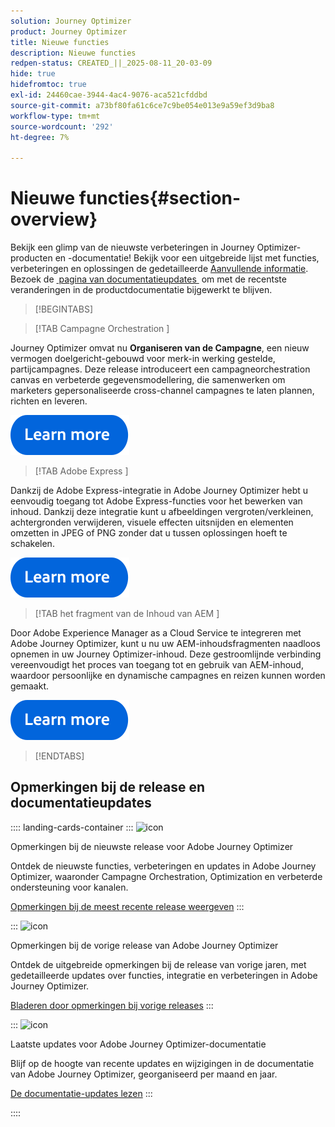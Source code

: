 ```yaml
---
solution: Journey Optimizer
product: Journey Optimizer
title: Nieuwe functies
description: Nieuwe functies
redpen-status: CREATED_||_2025-08-11_20-03-09
hide: true
hidefromtoc: true
exl-id: 24460cae-3944-4ac4-9076-aca521cfddbd
source-git-commit: a73bf80fa61c6ce7c9be054e013e9a59ef3d9ba8
workflow-type: tm+mt
source-wordcount: '292'
ht-degree: 7%

---
```


# Nieuwe functies{#section-overview}

Bekijk een glimp van de nieuwste verbeteringen in Journey Optimizer-producten en -documentatie! Bekijk voor een uitgebreide lijst met functies, verbeteringen en oplossingen de gedetailleerde [Aanvullende informatie](../using/rn/release-notes.md). Bezoek de [&#x200B; pagina van documentatieupdates &#x200B;](../using/rn/documentation-updates.md) om met de recentste veranderingen in de productdocumentatie bijgewerkt te blijven.

>[!BEGINTABS]

>[!TAB  Campagne Orchestration ]

Journey Optimizer omvat nu **Organiseren van de Campagne**, een nieuw vermogen doelgericht-gebouwd voor merk-in werking gestelde, partijcampagnes. Deze release introduceert een campagneorchestration canvas en verbeterde gegevensmodellering, die samenwerken om marketers gepersonaliseerde cross-channel campagnes te laten plannen, richten en leveren.

[![&#x200B; leer meer &#x200B;](../using/assets/do-not-localize/learn-more-button.svg)](../using/orchestrated/gs-orchestrated-campaigns.md)

>[!TAB  Adobe Express ]

Dankzij de Adobe Express-integratie in Adobe Journey Optimizer hebt u eenvoudig toegang tot Adobe Express-functies voor het bewerken van inhoud. Dankzij deze integratie kunt u afbeeldingen vergroten/verkleinen, achtergronden verwijderen, visuele effecten uitsnijden en elementen omzetten in JPEG of PNG zonder dat u tussen oplossingen hoeft te schakelen.

[![&#x200B; leer meer &#x200B;](../using/assets/do-not-localize/learn-more-button.svg)](../using/integrations/express.md)

<!--
>[!TAB AI Assistant]

Immerse yourself in a hands-on experience with our [AI Assistant](../help/using/content-management/gs-generative.md) live feature preview, designed to let you explore its features firsthand and fully understand its capabilities.

[![learn more](../using/assets/do-not-localize/try-it-button.svg)](https://experienceleague.adobe.com/nl/apps/journey-optimizer/ai-assistant-content-accelerator){target="_blank"}-->

>[!TAB  het fragment van de Inhoud van AEM ]

Door Adobe Experience Manager as a Cloud Service te integreren met Adobe Journey Optimizer, kunt u nu uw AEM-inhoudsfragmenten naadloos opnemen in uw Journey Optimizer-inhoud. Deze gestroomlijnde verbinding vereenvoudigt het proces van toegang tot en gebruik van AEM-inhoud, waardoor persoonlijke en dynamische campagnes en reizen kunnen worden gemaakt.

[![&#x200B; leer meer &#x200B;](../using/assets/do-not-localize/learn-more-button.svg)](../using/integrations/aem-fragments.md)


>[!ENDTABS]

## Opmerkingen bij de release en documentatieupdates

:::: landing-cards-container
:::
![icon](https://cdn.experienceleague.adobe.com/icons/list-check.svg?lang=nl-NL)

Opmerkingen bij de nieuwste release voor Adobe Journey Optimizer

Ontdek de nieuwste functies, verbeteringen en updates in Adobe Journey Optimizer, waaronder Campagne Orchestration, Optimization en verbeterde ondersteuning voor kanalen.

[Opmerkingen bij de meest recente release weergeven](../using/rn/release-notes.md)
:::

:::
![icon](https://cdn.experienceleague.adobe.com/icons/book.svg?lang=nl-NL)

Opmerkingen bij de vorige release van Adobe Journey Optimizer

Ontdek de uitgebreide opmerkingen bij de release van vorige jaren, met gedetailleerde updates over functies, integratie en verbeteringen in Adobe Journey Optimizer.

[Bladeren door opmerkingen bij vorige releases](previous-rn-new-landing-page.md)
:::

:::
![icon](https://cdn.experienceleague.adobe.com/icons/book.svg?lang=nl-NL)

Laatste updates voor Adobe Journey Optimizer-documentatie

Blijf op de hoogte van recente updates en wijzigingen in de documentatie van Adobe Journey Optimizer, georganiseerd per maand en jaar.

[De documentatie-updates lezen](../using/rn/documentation-updates.md)
:::

::::
